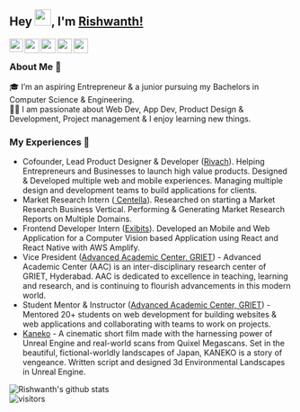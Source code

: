 ## Hey <img src="https://github.com/TheDudeThatCode/TheDudeThatCode/blob/master/Assets/Hi.gif" width="29px">, I'm [Rishwanth!](https://www.rishwanth.com/) 

<a href="https://www.linkedin.com/in/RishwanthPerumandla/">
  <img align="left" width="24px" src="https://cdn.jsdelivr.net/npm/simple-icons@v3/icons/linkedin.svg"  />
</a>
<a href="https://twitter.com/rishwanthperum2">
  <img align="left" width="26px" src="https://cdn.jsdelivr.net/npm/simple-icons@v3/icons/twitter.svg" />
</a>
<a href="mailto:rishwanth.perumandla@hotmail.com">
  <img align="left" width="26px" src="https://cdn.jsdelivr.net/npm/simple-icons@v3/icons/gmail.svg" />
</a>
<a href="https://www.youtube.com/channel/UCnGr3eUbmg5gmbJ_PzX3fGQ">
  <img align="left" width="26px" src="https://cdn.jsdelivr.net/npm/simple-icons@v3/icons/youtube.svg" />
</a>
<a href="https://dev.to/rishwanthperumandla">
  <img align="left" width="26px" src="https://cdn.jsdelivr.net/npm/simple-icons@v3/icons/medium.svg" />
</a>

<br />

### About Me 🚀
🎓 I’m an aspiring Entrepreneur & a junior pursuing my Bachelors in Computer Science & Engineering. </br>
👨‍💻  I am passionate about Web Dev, App Dev, Product Design & Development, Project management & I enjoy learning new things. </br>

### My Experiences 🙌
- Cofounder, Lead Product Designer & Developer ([Rivach](https://www.rivach.com/)). Helping Entrepreneurs and Businesses to launch high value products. Designed & Developed multiple web and mobile experiences. Managing multiple design and development teams to build applications for clients.
- Market Research Intern ([ Centella](https://centella.co.in/)). Researched on starting a Market Research Business Vertical. Performing & Generating Market Research Reports on Multiple
Domains.
- Frontend Developer Intern ([Exibits](https://exibits.io)). Developed an Mobile and Web Application for a Computer Vision based Application using React and React Native with AWS Amplify.
- Vice President ([Advanced Academic Center, GRIET](https://www.aacgriet.com)) - Advanced Academic Center (AAC) is an inter-disciplinary research center of GRIET, Hyderabad. AAC is dedicated to excellence in teaching, learning and research, and is continuing to flourish advancements in this modern world.  
- Student Mentor & Instructor ([Advanced Academic Center, GRIET](https://www.aacgriet.com)) - Mentored 20+ students on web development for building websites & web applications and collaborating with teams to work on projects.
-  [Kaneko](https://youtu.be/RYD3EqWPZtQ) - A cinematic short film made with the harnessing power of Unreal Engine and real-world scans from Quixel Megascans. Set in the beautiful, fictional-worldly landscapes of Japan, KANEKO is a story of vengeance. Written script and designed 3d Environmental Landscapes in Unreal Engine.



![Rishwanth's github stats](https://github-readme-stats.vercel.app/api?username=RishwanthPerumandla&show_icons=true&hide_border=true)
<br />
![visitors](https://visitor-badge.laobi.icu/badge?page_id=RishwanthPerumandla.RishwanthPerumandla)
